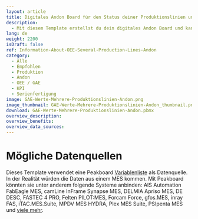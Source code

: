 ```yaml
---
layout: article
title: Digitales Andon Board für den Status deiner Produktionslinien und aktuelle GAE Werte.
description: 
  - Mit diesem Template erstellst du dein digitales Andon Board und kannst so ganz einfach wichtige Kennzahlen deiner Produktionslinien in Echtzeit anzeigen lassen. Mitarbeiter in der Produktion sehen dadurch wichtige Informationen wie den aktuellen Auftrag eines Kunden, die Gesamtanlageneffektivität (GAE) und den Produktionsstatus auf einen Blick. Durch die Echtzeitvisualisierung von Störungen in typischen Andon Board Signalfarben hat man Problemmeldungen einer Anlage im Auge und kann so blitzschnell reagieren und den Fehler beheben – das steigert die Produktivität und senkt die Materialverschwendung. Jetzt herunterladen und loslegen!
lang: de
weight: 2200
isDraft: false
ref: Information-About-OEE-Several-Production-Lines-Andon
category:
  - Alle
  - Empfohlen
  - Produktion
  - Andon
  - OEE / GAE
  - KPI
  - Serienfertigung
image: GAE-Werte-Mehrere-Produktionslinien-Andon.png
image_thumbnail: GAE-Werte-Mehrere-Produktionslinien-Andon_thumbnail.png
download: GAE-Werte-Mehrere-Produktionslinien-Andon.pbmx
overview_description:
overview_benefits:
overview_data_sources:
---
```

# Mögliche Datenquellen
Dieses Template verwendet eine Peakboard [Variablenliste](https://help.peakboard.com/scripting/de-variables.html) als Datenquelle. In der Realität würden die Daten aus einem MES kommen. Mit Peakboard könnten sie unter anderem folgende Systeme anbinden: AIS Automation FabEagle MES, camLine InFrame Synapse MES, DELMIA Apriso MES, DE DESC, FASTEC 4 PRO, Felten PILOT:MES, Forcam Force, gfos.MES, inray FAS, iTAC.MES.Suite, MPDV MES HYDRA, Plex MES Suite, PSIpenta MES und [viele mehr](https://peakboard.com/schnittstellen/).
